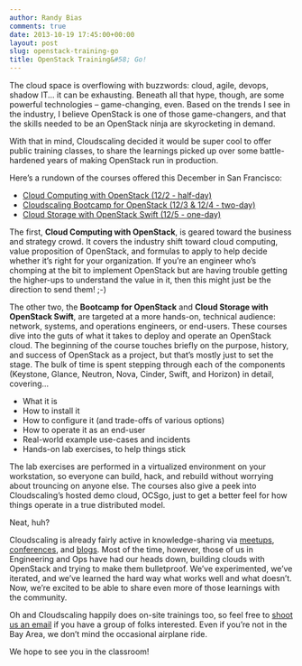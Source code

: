 ```yaml
---
author: Randy Bias
comments: true
date: 2013-10-19 17:45:00+00:00
layout: post
slug: openstack-training-go
title: OpenStack Training&#58; Go!
---
```


The cloud space is overflowing with buzzwords: cloud, agile, devops, shadow IT... it can be exhausting. Beneath all that hype, though, are some powerful technologies – game-changing, even. Based on the trends I see in the industry, I believe OpenStack is one of those game-changers, and that the skills needed to be an OpenStack ninja are skyrocketing in demand.


With that in mind, Cloudscaling decided it would be super cool to offer public training classes, to share the learnings picked up over some battle-hardened years of making OpenStack run in production.


Here’s a rundown of the courses offered this December in San Francisco:


  - <a href="http://cloudscaling.com/services/public-training/">Cloud Computing with OpenStack (12/2 - half-day)</a>
  - <a href="http://cloudscaling.com/services/public-training/">Cloudscaling Bootcamp for OpenStack (12/3 &amp; 12/4 - two-day)</a>
  - <a href="http://cloudscaling.com/services/public-training/">Cloud Storage with OpenStack Swift (12/5 - one-day)</a>


The first, <strong>Cloud Computing with OpenStack</strong>, is geared toward the business and strategy crowd. It covers the industry shift toward cloud computing, value proposition of OpenStack, and formulas to apply to help decide whether it’s right for your organization. If you’re an engineer who’s chomping at the bit to implement OpenStack but are having trouble getting the higher-ups to understand the value in it, then this might just be the direction to send them! ;-)


The other two, the <strong>Bootcamp for OpenStack</strong> and <strong>Cloud Storage with OpenStack Swift</strong>, are targeted at a more hands-on, technical audience: network, systems, and operations engineers, or end-users. These courses dive into the guts of what it takes to deploy and operate an OpenStack cloud. The beginning of the course touches briefly on the purpose, history, and success of OpenStack as a project, but that’s mostly just to set the stage. The bulk of time is spent stepping through each of the components (Keystone, Glance, Neutron, Nova, Cinder, Swift, and Horizon) in detail, covering...

  - What it is
  - How to install it
  - How to configure it (and trade-offs of various options)
  - How to operate it as an end-user
  - Real-world example use-cases and incidents
  - Hands-on lab exercises, to help things stick

The lab exercises are performed in a virtualized environment on your workstation, so everyone can build, hack, and rebuild without worrying about trouncing on anyone else. The courses also give a peek into Cloudscaling’s hosted demo cloud, OCSgo, just to get a better feel for how things operate in a true distributed model.


Neat, huh?


Cloudscaling is already fairly active in knowledge-sharing via [meetups], [conferences], and [blogs]. Most of the time, however, those of us in Engineering and Ops have had our heads down, building clouds with OpenStack and trying to make them bulletproof. We’ve experimented, we’ve iterated, and we’ve learned the hard way what works well and what doesn’t. Now, we’re excited to be able to share even more of those learnings with the community.

  [meetups]: http://www.meetup.com/openstack/
  [conferences]: http://www.openstack.org/summit/san-diego-2012/openstack-summit-sessions/presentation/service-resiliency-doesn-t-always-mean-ha-or-cluster
  [blogs]: http://engineering.cloudscaling.com/the-trouble-with-link-bonding-lacp-lag/ "blogs"

Oh and Cloudscaling happily does on-site trainings too, so feel free to [shoot us an email] if you have a group of folks interested. Even if you’re not in the Bay Area, we don’t mind the occasional airplane ride.

  [shoot us an email]: mailto:training@cloudscaling.com

We hope to see you in the classroom!
